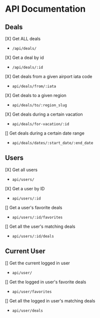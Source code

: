 # API Documentation

## Deals

[X] Get ALL deals
  + `/api/deals/`

[X] Get a deal by id
  + `/api/deals/:id`

[X] Get deals from a given airport iata code
  + `api/deals/from/:iata`

<!-- [] Get deals to a given airport iata code
  + `api/deals/to/:iata` -->

[X] Get deals to a given region
  + `api/deals/to/:region_slug`

[X] Get deals during a certain vacation
  + `api/deals/for-vacation/:id`

[] Get deals during a certain date range
  + `api/deals/dates/:start_date/:end_date`

## Users

[X] Get all users
  + `api/users/`

[X] Get a user by ID
  + `api/users/:id`

[] Get a user's favorite deals
  + `api/users/:id/favorites`

[] Get all the user's matching deals
  + `api/users/:id/deals`

## Current User

[] Get the current logged in user
  + `api/user/`

[] Get the logged in user's favorite deals
  + `api/user/favorites`

[] Get all the logged in user's matching deals
  + `api/user/deals`